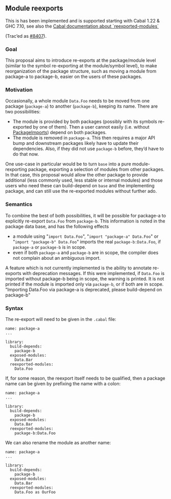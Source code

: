 ## Module reexports



This is has been implemented and is supported starting with Cabal 1.22 & GHC 7.10, see also the [
Cabal documentation about \`reexported-modules\`](http://cabal.readthedocs.io/en/latest/developing-packages.html#pkg-field-library-reexported-modules)



(Trac’ed as [\#8407](https://gitlab.staging.haskell.org/ghc/ghc/issues/8407)).


### Goal



This proposal aims to introduce re-exports at the package/module level (similar to the symbol re-exporting at the module/symbol level), to make reorganization of the package structure, such as moving a module from package-a to package-b, easier on the users of these packages.


### Motivation



Occasionally, a whole module `Data.Foo` needs to be moved from one package (`package-a`) to another (`package-b`), keeping its name. There are two possibilities:


- The module is provided by both packages (possibly with its symbols re-exported by one of them). Then a user cannot easily (i.e. without [PackageImports](package-imports)) depend on both packages.
- The module is removed in `package-a`. This then requires a major API bump and downstream packages likely have to update their dependencies. Also, if they did not use `package-b` before, they’d have to do that now.


One use-case in particular would be to turn `base` into a pure module-rexporting package, exporting a selection of modules from other packages. In that case, this proposal would allow the other package to provide additional (less commonly used, less stable or internal modules) and those users who need these can build-depend on `base` and the implementing package, and can still use the re-exported modules without further ado.


### Semantics



To combine the best of both possibilities, it will be possible for package-a to explicitly re-export `Data.Foo` from `package-b`. This information is noted in the package data base, and has the following effects


- a module using "`import Data.Foo`", "`import "package-a" Data.Foo`" or "`import "package-b" Data.Foo`" imports the real `package-b:Data.Foo`, if `package-a` or `package-b` is in scope.
- even if both `package-a` and `package-b` are in scope, the compiler does not complain about an ambiguous import.


A feature which is not currently implemented is the ability to annotate re-exports with deprecation messages.  If this were implemented, if `Data.Foo` is imported without package-b being in scope, the warning is printed. It is not printed if the module is imported only via `package-b`, or if both are in scope. "Importing Data.Foo via package-a is deprecated, please build-depend on package-b"


### Syntax



The re-export will need to be given in the `.cabal` file:


```wiki
name: package-a
...

library:
  build-depends:
    package-b
  exposed-modules:
    Data.Bar
  reexported-modules:
    Data.Foo
```


If, for some reason, the reexport itself needs to be qualified, then a package name can be given by prefixing the name with a colon:


```wiki
name: package-a
...

library:
  build-depends:
    package-b
  exposed-modules:
    Data.Bar
  reexported-modules:
    package-b:Data.Foo
```


We can also rename the module as another name:


```wiki
name: package-a
...

library:
  build-depends:
    package-b
  exposed-modules:
    Data.Bar
  reexported-modules:
    Data.Foo as OurFoo
```